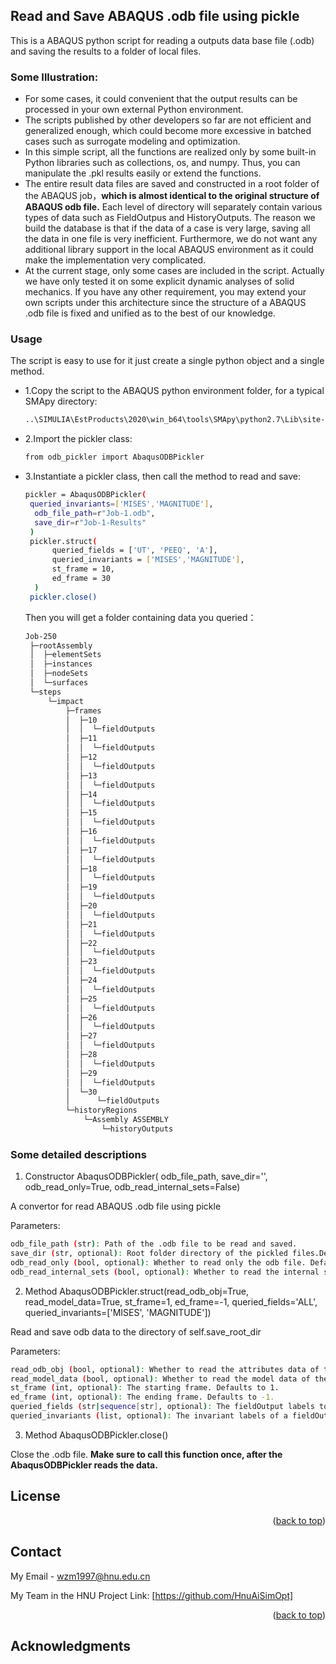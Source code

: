 ## Read and Save ABAQUS .odb file using pickle

This is a ABAQUS python script for reading a outputs data base file (.odb) and saving the results to a folder of local files.

### Some Illustration:
* For some cases, it could convenient that the output results can be processed in your own external Python environment.
* The scripts published by other developers so far are not efficient and generalized enough, which could become more excessive in batched cases such as surrogate modeling and optimization.
* In this simple script, all the functions are realized only by some built-in Python libraries such as collections, os, and numpy. Thus, you can manipulate the .pkl results easily or extend the functions.
* The entire result data files are saved and constructed in a root folder of the ABAQUS job，**which is almost identical to the original structure of ABAQUS odb file.** Each level of directory will separately contain various types of data such as FieldOutpus and HistoryOutputs. The reason we build the database is that if the data of a case is very large, saving all the data in one file is very inefficient. Furthermore, we do not want any additional library  support in the local ABAQUS environment as it could make the implementation very complicated.
* At the current stage, only some cases are included in the script. Actually we have only tested it on some explicit dynamic analyses of solid mechanics. If you have any other requirement, you may extend your own scripts under this architecture since the structure of a ABAQUS .odb file is fixed and unified as to the best of our knowledge.


### Usage

The script is easy to use for it just create a single python object and a single method.

* 1.Copy the script to the ABAQUS python environment folder, for a typical SMApy directory:
  ```sh
  ..\SIMULIA\EstProducts\2020\win_b64\tools\SMApy\python2.7\Lib\site-packages\
  ```
* 2.Import the pickler class:
  ```sh
  from odb_pickler import AbaqusODBPickler
  ```
* 3.Instantiate a pickler class, then call the method to read and save:
  ```sh
  pickler = AbaqusODBPickler(
   queried_invariants=['MISES','MAGNITUDE'],
    odb_file_path=r"Job-1.odb",
    save_dir=r"Job-1-Results"
   )
   pickler.struct(
        queried_fields = ['UT', 'PEEQ', 'A'],
        queried_invariants = ['MISES','MAGNITUDE'],
        st_frame = 10,
        ed_frame = 30
    )
   pickler.close()

  ```

  Then you will get a folder containing data you queried：
  ```sh
  Job-250
   ├─rootAssembly
   │  ├─elementSets
   │  ├─instances
   │  ├─nodeSets
   │  └─surfaces
   └─steps
       └─impact
           ├─frames
           │  ├─10
           │  │  └─fieldOutputs
           │  ├─11
           │  │  └─fieldOutputs
           │  ├─12
           │  │  └─fieldOutputs
           │  ├─13
           │  │  └─fieldOutputs
           │  ├─14
           │  │  └─fieldOutputs
           │  ├─15
           │  │  └─fieldOutputs
           │  ├─16
           │  │  └─fieldOutputs
           │  ├─17
           │  │  └─fieldOutputs
           │  ├─18
           │  │  └─fieldOutputs
           │  ├─19
           │  │  └─fieldOutputs
           │  ├─20
           │  │  └─fieldOutputs
           │  ├─21
           │  │  └─fieldOutputs
           │  ├─22
           │  │  └─fieldOutputs
           │  ├─23
           │  │  └─fieldOutputs
           │  ├─24
           │  │  └─fieldOutputs
           │  ├─25
           │  │  └─fieldOutputs
           │  ├─26
           │  │  └─fieldOutputs
           │  ├─27
           │  │  └─fieldOutputs
           │  ├─28
           │  │  └─fieldOutputs
           │  ├─29
           │  │  └─fieldOutputs
           │  └─30
           │      └─fieldOutputs
           └─historyRegions
               └─Assembly ASSEMBLY
                   └─historyOutputs
  ```
### Some detailed descriptions


1. Constructor AbaqusODBPickler(                 odb_file_path, save_dir='', odb_read_only=True,                  odb_read_internal_sets=False)

A convertor for read ABAQUS .odb file using pickle

Parameters:
```sh
odb_file_path (str): Path of the .odb file to be read and saved.
save_dir (str, optional): Root folder directory of the pickled files.Defaults to empty, and the pickled files will besaved in the same directory with the odb file.
odb_read_only (bool, optional): Whether to read only the odb file. Defaults to True.
odb_read_internal_sets (bool, optional): Whether to read the internal set of the odb file. Defaults to False.
```     
2. Method AbaqusODBPickler.struct(read_odb_obj=True, read_model_data=True, st_frame=1,             ed_frame=-1, queried_fields='ALL',
               queried_invariants=['MISES', 'MAGNITUDE'])
        
Read and save odb data to the directory of self.save_root_dir

Parameters:
```sh
read_odb_obj (bool, optional): Whether to read the attributes data of the ODB object. Defaults to True.
read_model_data (bool, optional): Whether to read the model data of the odb.rootAssembly object. Defaults to True.
st_frame (int, optional): The starting frame. Defaults to 1.
ed_frame (int, optional): The ending frame. Defaults to -1.
queried_fields (str|sequence[str], optional): The fieldOutput labels to read. Defaults to 'ALL'.
queried_invariants (list, optional): The invariant labels of a fieldOutput to read. Defaults to ['MISES', 'MAGNITUDE'].
  ```    

3. Method AbaqusODBPickler.close()

Close the .odb file. **Make sure to call this function once, after the AbaqusODBPickler reads the data.**


<!-- LICENSE -->
## License


<p align="right">(<a href="#readme-top">back to top</a>)</p>



<!-- CONTACT -->
## Contact

My Email - wzm1997@hnu.edu.cn

My Team in the HNU Project Link: [https://github.com/HnuAiSimOpt]

<p align="right">(<a href="#readme-top">back to top</a>)</p>



<!-- ACKNOWLEDGMENTS -->
## Acknowledgments
